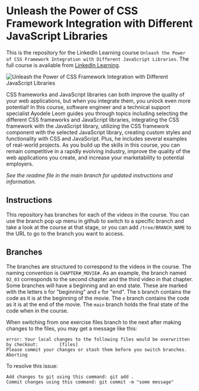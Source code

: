 # Unleash the Power of CSS Framework Integration with Different JavaScript Libraries

This is the repository for the LinkedIn Learning course `Unleash the Power of CSS Framework Integration with Different JavaScript Libraries`. The full course is available from [LinkedIn Learning][lil-course-url].

![Unleash the Power of CSS Framework Integration with Different JavaScript Libraries][lil-thumbnail-url] 

CSS frameworks and JavaScript libraries can both improve the quality of your web applications, but when you integrate them, you unlock even more potential! In this course, software engineer and a technical support specialist Ayodele Leom guides you through topics including selecting the different CSS frameworks and JavaScript libraries, integrating the CSS framework with the JavaScript library, utilizing the CSS framework component with the selected JavaScript library, creating custom styles and functionality with CSS and JavaScript. Plus, he includes several examples of real-world projects. As you build up the skills in this course, you can remain competitive in a rapidly evolving industry, improve the quality of the web applications you create, and increase your marketability to potential employers. 

_See the readme file in the main branch for updated instructions and information._
## Instructions
This repository has branches for each of the videos in the course. You can use the branch pop up menu in github to switch to a specific branch and take a look at the course at that stage, or you can add `/tree/BRANCH_NAME` to the URL to go to the branch you want to access.

## Branches
The branches are structured to correspond to the videos in the course. The naming convention is `CHAPTER#_MOVIE#`. As an example, the branch named `02_03` corresponds to the second chapter and the third video in that chapter. 
Some branches will have a beginning and an end state. These are marked with the letters `b` for "beginning" and `e` for "end". The `b` branch contains the code as it is at the beginning of the movie. The `e` branch contains the code as it is at the end of the movie. The `main` branch holds the final state of the code when in the course.

When switching from one exercise files branch to the next after making changes to the files, you may get a message like this:

    error: Your local changes to the following files would be overwritten by checkout:        [files]
    Please commit your changes or stash them before you switch branches.
    Aborting

To resolve this issue:
	
    Add changes to git using this command: git add .
	Commit changes using this command: git commit -m "some message"


[0]: # (Replace these placeholder URLs with actual course URLs)

[lil-course-url]: https://www.linkedin.com/learning/
[lil-thumbnail-url]: https://media.licdn.com/dms/image/D560DAQFj3AxAHc0Ztw/learning-public-crop_675_1200/0/1697494377198?e=2147483647&v=beta&t=sRCncar1DaiksGtucH-KqDMdC0SUFG42FHuxS9gCwmM

